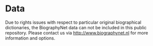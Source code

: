 # Data
Due to rights issues with respect to particular original biographical dictionaries, the BiographyNet data can not be included in this public repository. Please contact us via http://www.biographynet.nl for more information and options.
